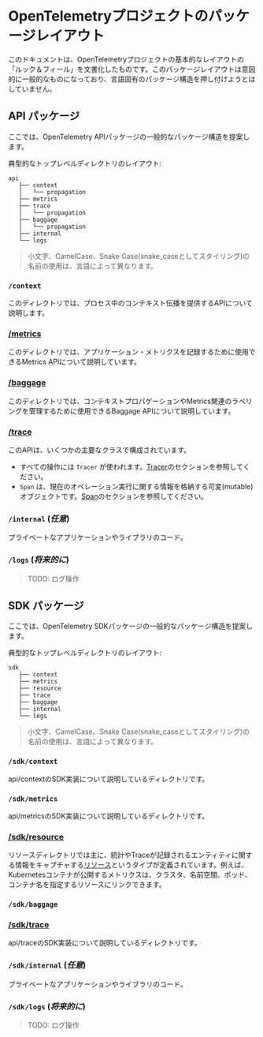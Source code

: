 <!--
# OpenTelemetry Project Package Layout
-->

# OpenTelemetryプロジェクトのパッケージレイアウト

<!--
This documentation serves to document the "look and feel" of a basic layout for OpenTelemetry
projects. This package layout is intentionally generic and it doesn't try to impose a language
specific package structure.
-->

このドキュメントは、OpenTelemetryプロジェクトの基本的なレイアウトの「ルック＆フィール」を文書化したものです。このパッケージレイアウトは意図的に一般的なものになっており、言語固有のパッケージ構造を押し付けようとはしていません。

<!--
## API Package
-->

## API パッケージ

<!--
Here is a proposed generic package structure for OpenTelemetry API package.
-->

ここでは、OpenTelemetry APIパッケージの一般的なパッケージ構造を提案します。

<!--
A typical top-level directory layout:
-->

典型的なトップレベルディレクトリのレイアウト:

<!--
```
api
   ├── context
   │   └── propagation
   ├── metrics
   ├── trace
   │   └── propagation
   ├── baggage
   │   └── propagation
   ├── internal
   └── logs
```
-->

```
api
   ├── context
   │   └── propagation
   ├── metrics
   ├── trace
   │   └── propagation
   ├── baggage
   │   └── propagation
   ├── internal
   └── logs
```

<!--
> Use of lowercase, CamelCase or Snake Case (stylized as snake_case) names depends on the language.
-->

> 小文字、CamelCase、Snake Case(snake_caseとしてスタイリング)の名前の使用は、言語によって異なります。

<!--
### `/context`
-->

### `/context`

<!--
This directory describes the API that provides in-process context propagation.
-->

このディレクトリでは、プロセス中のコンテキスト伝播を提供するAPIについて説明します。

<!--
### [/metrics](./metrics/api.md)
-->

### [/metrics](./metrics/api.md)

<!--
This directory describes the Metrics API that can be used to record application metrics.
-->

このディレクトリでは、アプリケーション・メトリクスを記録するために使用できるMetrics APIについて説明しています。

<!--
### [/baggage](baggage/api.md)
-->

### [/baggage](baggage/api.md)

<!--
This directory describes the Baggage API that can be used to manage context propagation
and metrics-related labeling.
-->

このディレクトリでは、コンテキストプロパゲーションやMetrics関連のラベリングを管理するために使用できるBaggage APIについて説明しています。

<!--
### [/trace](trace/api.md)
-->

### [/trace](trace/api.md)

<!--
This API consist of a few main classes:
-->

このAPIは、いくつかの主要なクラスで構成されています。

<!--
- `Tracer` is used for all operations. See [Tracer](trace/api.md#tracer) section.
- `Span` is a mutable object storing information about the current operation
   execution. See [Span](trace/api.md#span) section.
-->

- すべての操作には `Tracer` が使われます。[Tracer](trace/api.md#tracer)のセクションを参照してください。
- `Span` は、現在のオペレーション実行に関する情報を格納する可変(mutable)オブジェクトです。[Span](trace/api.md#span)のセクションを参照してください。

<!--
### `/internal` (_Optional_)
-->

### `/internal` (_任意_)

<!--
Private application and library code.
-->

プライベートなアプリケーションやライブラリのコード。

<!--
### `/logs` (_In the future_)
-->

### `/logs` (_将来的に_)

<!--
> TODO: logs operations
-->

> TODO: ログ操作

<!--
## SDK Package
-->

## SDK パッケージ

<!--
Here is a proposed generic package structure for OpenTelemetry SDK package.
-->

ここでは、OpenTelemetry SDKパッケージの一般的なパッケージ構造を提案します。

<!--
A typical top-level directory layout:
-->

典型的なトップレベルディレクトリのレイアウト:

<!--
```
sdk
   ├── context
   ├── metrics
   ├── resource
   ├── trace
   ├── baggage
   ├── internal
   └── logs
```
-->

```
sdk
   ├── context
   ├── metrics
   ├── resource
   ├── trace
   ├── baggage
   ├── internal
   └── logs
```

<!--
> Use of lowercase, CamelCase or Snake Case (stylized as snake_case) names depends on the language.
-->

> 小文字、CamelCase、Snake Case(snake_caseとしてスタイリング)の名前の使用は、言語によって異なります。

<!--
### `/sdk/context`
-->

### `/sdk/context`

<!--
This directory describes the SDK implementation for api/context.
-->

api/contextのSDK実装について説明しているディレクトリです。

<!--
### `/sdk/metrics`
-->

### `/sdk/metrics`

<!--
This directory describes the SDK implementation for api/metrics.
-->

api/metricsのSDK実装について説明しているディレクトリです。

<!--
### [/sdk/resource](resource/sdk.md)
-->

### [/sdk/resource](resource/sdk.md)

<!--
The resource directory primarily defines a type [Resource](overview.md#resources) that captures
information about the entity for which stats or traces are recorded. For example, metrics exposed
by a Kubernetes container can be linked to a resource that specifies the cluster, namespace, pod,
and container name.
-->

リソースディレクトリでは主に、統計やTraceが記録されるエンティティに関する情報をキャプチャする[リソース](overview.md#resources)というタイプが定義されています。例えば、Kubernetesコンテナが公開するメトリクスは、クラスタ、名前空間、ポッド、コンテナ名を指定するリソースにリンクできます。

<!--
### `/sdk/baggage`
-->

### `/sdk/baggage`

<!--
### [/sdk/trace](trace/sdk.md)
-->

### [/sdk/trace](trace/sdk.md)

<!--
This directory describes the SDK implementation for api/trace.
-->

api/traceのSDK実装について説明しているディレクトリです。

<!--
### `/sdk/internal` (_Optional_)
-->

### `/sdk/internal` (_任意_)

<!--
Private application and library code.
-->

プライベートなアプリケーションやライブラリのコード。

<!--
### `/sdk/logs` (_In the future_)
-->

### `/sdk/logs` (_将来的に_)

<!--
> TODO: logs operations
-->

> TODO: ログ操作

